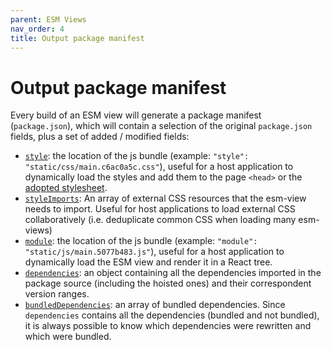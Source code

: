 ```yaml
---
parent: ESM Views
nav_order: 4
title: Output package manifest
---
```


# Output package manifest

Every build of an ESM view will generate a package manifest (`package.json`),
which will contain a selection of the original `package.json` fields, plus a set
of added / modified fields:

- [`style`](https://jaketrent.com/post/package-json-style-attribute): the
  location of the js bundle (example:
  `"style": "static/css/main.c6ac0a5c.css"`), useful for a host application to
  dynamically load the styles and add them to the page `<head>` or the
  [adopted stylesheet](https://wicg.github.io/construct-stylesheets/#using-constructed-stylesheets).
- [`styleImports`](./external-css-imports.md): An array of external CSS
  resources that the esm-view needs to import. Useful for host applications to
  load external CSS collaboratively (i.e. deduplicate common CSS when loading
  many esm-views)
- [`module`](https://github.com/dherman/defense-of-dot-js/blob/f31319be735b21739756b87d551f6711bd7aa283/proposal.md):
  the location of the js bundle (example:
  `"module": "static/js/main.5077b483.js"`), useful for a host application to
  dynamically load the ESM view and render it in a React tree.
- [`dependencies`](https://docs.npmjs.com/cli/v8/configuring-npm/package-json#dependencies):
  an object containing all the dependencies imported in the package source
  (including the hoisted ones) and their correspondent version ranges.
- [`bundledDependencies`](https://docs.npmjs.com/cli/v8/configuring-npm/package-json#bundleddependencies):
  an array of bundled dependencies. Since `dependencies` contains all the
  dependencies (bundled and not bundled), it is always possible to know which
  dependencies were rewritten and which were bundled.
